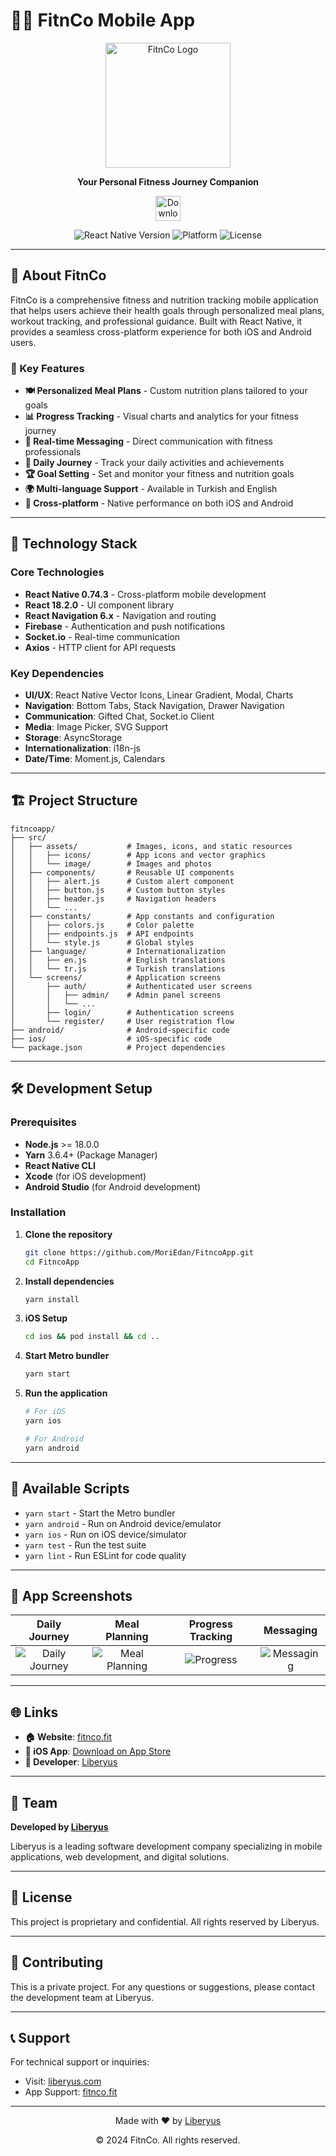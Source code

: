 # 🏃‍♀️ FitnCo Mobile App

<div align="center">
  <img src="https://fitnco.fit/assets/images/logo.png](https://fitnco.fit/wp-content/uploads/2022/10/Fitn-Co-Logo-Animasyon-Final.gif](https://fitnco.fit/wp-content/uploads/2022/10/Fitn-Co-Logo-Animasyon-Final.gif" alt="FitnCo Logo" width="200"/>
  
  <p align="center">
    <strong>Your Personal Fitness Journey Companion</strong>
  </p>
  
  <p align="center">
    <a href="https://apps.apple.com/tr/app/fitn-co/id1456247444?l=tr">
      <img src="https://developer.apple.com/app-store/marketing/guidelines/images/badge-download-on-the-app-store.svg" alt="Download on the App Store" height="40">
    </a>
  </p>
  
  <p align="center">
    <img src="https://img.shields.io/badge/React%20Native-0.74.3-61DAFB?style=for-the-badge&logo=react&logoColor=white" alt="React Native Version">
    <img src="https://img.shields.io/badge/Platform-iOS%20%7C%20Android-lightgrey?style=for-the-badge" alt="Platform">
    <img src="https://img.shields.io/badge/License-Private-red?style=for-the-badge" alt="License">
  </p>
</div>

---

## 📱 About FitnCo

FitnCo is a comprehensive fitness and nutrition tracking mobile application that helps users achieve their health goals through personalized meal plans, workout tracking, and professional guidance. Built with React Native, it provides a seamless cross-platform experience for both iOS and Android users.

### 🌟 Key Features

- **🍽️ Personalized Meal Plans** - Custom nutrition plans tailored to your goals
- **📊 Progress Tracking** - Visual charts and analytics for your fitness journey
- **💬 Real-time Messaging** - Direct communication with fitness professionals
- **📅 Daily Journey** - Track your daily activities and achievements
- **🏆 Goal Setting** - Set and monitor your fitness and nutrition goals
- **🌍 Multi-language Support** - Available in Turkish and English
- **📱 Cross-platform** - Native performance on both iOS and Android

---

## 🚀 Technology Stack

### Core Technologies
- **React Native 0.74.3** - Cross-platform mobile development
- **React 18.2.0** - UI component library
- **React Navigation 6.x** - Navigation and routing
- **Firebase** - Authentication and push notifications
- **Socket.io** - Real-time communication
- **Axios** - HTTP client for API requests

### Key Dependencies
- **UI/UX**: React Native Vector Icons, Linear Gradient, Modal, Charts
- **Navigation**: Bottom Tabs, Stack Navigation, Drawer Navigation
- **Communication**: Gifted Chat, Socket.io Client
- **Media**: Image Picker, SVG Support
- **Storage**: AsyncStorage
- **Internationalization**: i18n-js
- **Date/Time**: Moment.js, Calendars

---

## 🏗️ Project Structure

```
fitncoapp/
├── src/
│   ├── assets/           # Images, icons, and static resources
│   │   ├── icons/        # App icons and vector graphics
│   │   └── image/        # Images and photos
│   ├── components/       # Reusable UI components
│   │   ├── alert.js      # Custom alert component
│   │   ├── button.js     # Custom button styles
│   │   ├── header.js     # Navigation headers
│   │   └── ...
│   ├── constants/        # App constants and configuration
│   │   ├── colors.js     # Color palette
│   │   ├── endpoints.js  # API endpoints
│   │   └── style.js      # Global styles
│   ├── language/         # Internationalization
│   │   ├── en.js         # English translations
│   │   └── tr.js         # Turkish translations
│   └── screens/          # Application screens
│       ├── auth/         # Authenticated user screens
│       │   ├── admin/    # Admin panel screens
│       │   └── ...
│       ├── login/        # Authentication screens
│       └── register/     # User registration flow
├── android/              # Android-specific code
├── ios/                  # iOS-specific code
└── package.json          # Project dependencies
```

---

## 🛠️ Development Setup

### Prerequisites

- **Node.js** >= 18.0.0
- **Yarn** 3.6.4+ (Package Manager)
- **React Native CLI**
- **Xcode** (for iOS development)
- **Android Studio** (for Android development)

### Installation

1. **Clone the repository**
   ```bash
   git clone https://github.com/MoriEdan/FitncoApp.git
   cd FitncoApp
   ```

2. **Install dependencies**
   ```bash
   yarn install
   ```

3. **iOS Setup**
   ```bash
   cd ios && pod install && cd ..
   ```

4. **Start Metro bundler**
   ```bash
   yarn start
   ```

5. **Run the application**
   ```bash
   # For iOS
   yarn ios
   
   # For Android
   yarn android
   ```

---

## 📱 Available Scripts

- `yarn start` - Start the Metro bundler
- `yarn android` - Run on Android device/emulator
- `yarn ios` - Run on iOS device/simulator
- `yarn test` - Run the test suite
- `yarn lint` - Run ESLint for code quality

---

## 🎨 App Screenshots

| Daily Journey | Meal Planning | Progress Tracking | Messaging |
|:---:|:---:|:---:|:---:|
| ![Daily Journey](https://via.placeholder.com/200x400/FF6B6B/FFFFFF?text=Daily+Journey) | ![Meal Planning](https://via.placeholder.com/200x400/4ECDC4/FFFFFF?text=Meal+Planning) | ![Progress](https://via.placeholder.com/200x400/45B7D1/FFFFFF?text=Progress) | ![Messaging](https://via.placeholder.com/200x400/96CEB4/FFFFFF?text=Messaging) |

---

## 🌐 Links

- **🏠 Website**: [fitnco.fit](https://fitnco.fit/)
- **📱 iOS App**: [Download on App Store](https://apps.apple.com/tr/app/fitn-co/id1456247444?l=tr)
- **🏢 Developer**: [Liberyus](https://www.liberyus.com/)

---

## 👥 Team

**Developed by [Liberyus](https://www.liberyus.com/)**

Liberyus is a leading software development company specializing in mobile applications, web development, and digital solutions.

---

## 📄 License

This project is proprietary and confidential. All rights reserved by Liberyus.

---

## 🤝 Contributing

This is a private project. For any questions or suggestions, please contact the development team at Liberyus.

---

## 📞 Support

For technical support or inquiries:
- Visit: [liberyus.com](https://www.liberyus.com/)
- App Support: [fitnco.fit](https://fitnco.fit/)

---

<div align="center">
  <p>Made with ❤️ by <a href="https://www.liberyus.com/">Liberyus</a></p>
  <p>© 2024 FitnCo. All rights reserved.</p>
</div>

